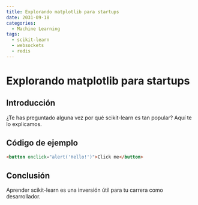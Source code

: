```yaml
---
title: Explorando matplotlib para startups
date: 2031-09-18
categories:
  - Machine Learning
tags:
  - scikit-learn
  - websockets
  - redis
---
```


# Explorando matplotlib para startups

## Introducción

¿Te has preguntado alguna vez por qué scikit-learn es tan popular? Aquí te lo explicamos.

## Código de ejemplo

```html
<button onclick="alert('Hello!')">Click me</button>
```

## Conclusión

Aprender scikit-learn es una inversión útil para tu carrera como desarrollador.